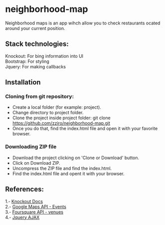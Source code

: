 # neighborhood-map
Neighborhood maps is an app wihch allow you to check restaurants ocated around your current position.

## Stack technologies:

Knockout: For bing  information into UI <br />
Bootstrap: For styling <br />
Jquery: For making callbacks<br />

## Installation

### Cloning from git repository:

* Create a local folder (for example: project).
* Change directory to project folder.
* Clone the project inside project folder: 
	git clone https://github.com/zziro/neighborhood-map.git
* Once you do that, find the index.html file and open it with your favorite browser.

### Downloading ZIP file

* Download the project clicking on 'Clone or Download' button.
* Click on Download ZIP.
* Uncompress the ZIP file and find the index.html.
* Find the index.html file and opent it with your browser.

## References:

1.- [Knockout Docs] <br />
2.- [Google Maps API - Events] <br />
3.- [Foursquare API - venues] <br />
4.- [Jquery AJAX] <br />


[Google Maps API - Events]:https://developers.google.com/maps/documentation/javascript/examples/event-simple
[Knockout Docs]:http://knockoutjs.com/documentation/introduction.html
[Foursquare API - venues]:https://developer.foursquare.com/docs/api/venues/search
[Jquery AJAX]:http://api.jquery.com/jquery.ajax/
